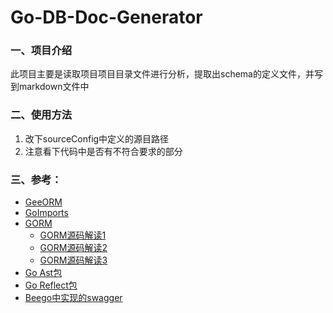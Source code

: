 # Go-DB-Doc-Generator

### 一、项目介绍
此项目主要是读取项目项目目录文件进行分析，提取出schema的定义文件，并写到markdown文件中

### 二、使用方法
1. 改下sourceConfig中定义的源目路径
2. 注意看下代码中是否有不符合要求的部分

### 三、参考：

- [GeeORM](https://geektutu.com/post/geeorm.html)
- [GoImports](https://github.com/golang/tools/blob/master/cmd/goimports/goimports.go)
- [GORM](https://github.com/go-gorm/gorm)
    - [GORM源码解读1](https://juejin.im/post/6844904025763086350)
    - [GORM源码解读2](https://juejin.im/post/6844904033648394254)
    - [GORM源码解读3](https://juejin.im/post/6844904047774793735)
- [Go Ast包](https://golang.org/pkg/go/ast/)
- [Go Reflect包](https://golang.org/pkg/reflect/)
- [Beego中实现的swagger](https://github.com/beego/bee/blob/develop/generate/swaggergen/g_docs.go)


